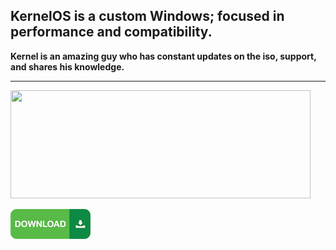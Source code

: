 ## KernelOS is a custom Windows; focused in performance and compatibility.

**Kernel is an amazing guy who has constant updates on the iso, support, and shares his knowledge.**

---

<img src="https://github.com/gzmatte/trash/assets/117684932/fc066ab3-caa8-496b-9b5c-531efe065082" width="480" height="173">

</br> 

[<img src="https://github.com/gzmatte/trash/blob/main/48wx.png">](https://discord.gg/kernelos)
